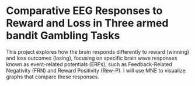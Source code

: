 # Comparative EEG Responses to Reward and Loss in  Three armed bandit Gambling Tasks
This project explores how the brain responds differently to reward (winning) and loss outcomes (losing), focusing on specific brain wave responses known as event-related potentials (ERPs), such as Feedback-Related Negativity (FRN) and Reward Positivity (Rew-P). I will use MNE to visualize graphs that compare these responses.
